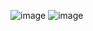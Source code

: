 ![image](https://github.com/Jiyarathore/Leetcode/assets/96529109/8ad8cd90-683d-4f2a-8eb2-7dc0799cb84c)
![image](https://github.com/Jiyarathore/Leetcode/assets/96529109/960bfb6e-68c8-4c05-b050-5f40ee7b87f4)

